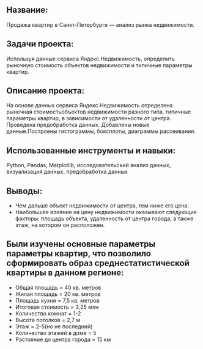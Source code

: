 ## Название: 
Продажа квартир в Санкт-Петербурге — анализ рынка недвижимости.

## Задачи проекта:
Используя данные сервиса Яндекс.Недвижимость, определить рыночную стоимость объектов недвижимости и типичные параметры квартир.

## Описание проекта: 
На основе данных сервиса Яндекс.Недвижимость определена рыночная стоимостьобъектов недвижимости разного типа, типичные параметры квартир, в зависимости от
удаленности от центра. Проведена предобработка данных. Добавлены новые данные.Построены гистограммы, боксплоты, диаграммы рассеивания.

## Использованные инструменты и навыки: 
Python, Pandas, Matplotlib, исследовательский анализ данных, визуализация данных, предобработка данных

## Выводы: 
- Чем дальше объект недвижимости от центра, тем ниже его цена.
- Наибольшее влияние на цену недвижимости оказывают следующие факторы: площадь объекта, удаленность от центра города, а также этаж, на котором он расположен.

## Были изучены основные параметры параметры квартир, что позволило сформировать образ среднестатистической квартиры в данном регионе:
- Общая площадь = 40 кв. метров
- Жилая площадь = 20 кв. метров
- Площадь кухни = 7,5 кв. метров
- Итоговая стоимость = 3,25 млн
- Количество комнат = 1-2
- Высота потолков = 2,7 м
- Этаж = 2-5(но не последний)
- Количество этажей в доме = 5
- Растояние до центра города = 15 км
